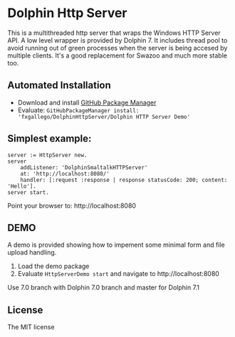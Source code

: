 # Dolphin Http Server

This is a multithreaded http server that wraps the Windows HTTP Server API. A low level wrapper is provided by Dolphin 7.
It includes thread pool to avoid running out of green processes when the server is being accesed by multiple clients.
It's a good replacement for Swazoo and much more stable too.

## Automated Installation
* Download and install [GitHub Package Manager](https://github.com/rko281/GitHub)
* Evaluate:
  `GitHubPackageManager install: 'fxgallego/DolphinHttpServer/Dolphin HTTP Server Demo'`

## Simplest example:
```
server := HttpServer new.
server
	addListener: 'DolphinSmaltalkHTTPServer'
	at: 'http://localhost:8080/'
	handler: [:request :response | response statusCode: 200; content: 'Hello'].
server start.
```
Point your browser to: http://localhost:8080

## DEMO
A demo is provided showing how to impement some minimal form and file upload handling.
1. Load the demo package
2. Evaluate `HttpServerDemo start` and navigate to http://localhost:8080

Use 7.0 branch with Dolphin 7.0 branch and master for Dolphin 7.1

## License
The MIT license